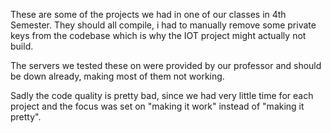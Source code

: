 These are some of the projects we had in one of our classes in 4th Semester. They should all compile, i had to manually remove some private keys from the codebase which is why the IOT project might actually not build.

The servers we tested these on were provided by our professor and should be down already, making most of them not working.

Sadly the code quality is pretty bad, since we had very little time for each project and the focus was set on "making it work" instead of "making it pretty".
